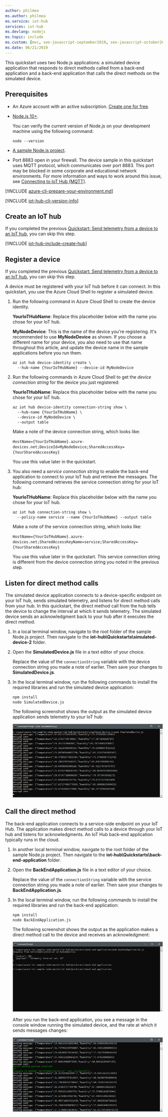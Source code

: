 ```yaml
---
author: philmea
ms.author: philmea
ms.service: iot-hub
services: iot-hub
ms.devlang: nodejs
ms.topic: include
ms.custom: [mvc, seo-javascript-september2019, seo-javascript-october2019, mqtt, 'Role: Cloud Development', devx-track-js, devx-track-azurecli]
ms.date: 06/21/2019
---
```


This quickstart uses two Node.js applications: a simulated device application that responds to direct methods called from a back-end application and a back-end application that calls the direct methods on the simulated device.

## Prerequisites

* An Azure account with an active subscription. [Create one for free](https://azure.microsoft.com/free/?ref=microsoft.com&utm_source=microsoft.com&utm_medium=docs&utm_campaign=visualstudio).

* [Node.js 10+](https://nodejs.org).

    You can verify the current version of Node.js on your development machine using the following command:

    ```cmd/sh
    node --version
    ```

* [A sample Node.js project](https://github.com/Azure-Samples/azure-iot-samples-node/archive/master.zip).

* Port 8883 open in your firewall. The device sample in this quickstart uses MQTT protocol, which communicates over port 8883. This port may be blocked in some corporate and educational network environments. For more information and ways to work around this issue, see [Connecting to IoT Hub (MQTT)](../articles/iot-hub/iot-hub-mqtt-support.md#connecting-to-iot-hub).

[!INCLUDE [azure-cli-prepare-your-environment.md](azure-cli-prepare-your-environment-no-header.md)]

[!INCLUDE [iot-hub-cli-version-info](iot-hub-cli-version-info.md)]

## Create an IoT hub

If you completed the previous [Quickstart: Send telemetry from a device to an IoT hub](../articles/iot-develop/quickstart-send-telemetry-iot-hub.md?pivots=programming-language-nodejs), you can skip this step.

[!INCLUDE [iot-hub-include-create-hub](iot-hub-include-create-hub.md)]

## Register a device

If you completed the previous [Quickstart: Send telemetry from a device to an IoT hub](../articles/iot-develop/quickstart-send-telemetry-iot-hub.md?pivots=programming-language-nodejs), you can skip this step.

A device must be registered with your IoT hub before it can connect. In this quickstart, you use the Azure Cloud Shell to register a simulated device.

1. Run the following command in Azure Cloud Shell to create the device identity.

   **YourIoTHubName**: Replace this placeholder below with the name you chose for your IoT hub.

   **MyNodeDevice**: This is the name of the device you're registering. It's recommended to use **MyNodeDevice** as shown. If you choose a different name for your device, you also need to use that name throughout this article, and update the device name in the sample applications before you run them.

    ```azurecli-interactive
    az iot hub device-identity create \
      --hub-name {YourIoTHubName} --device-id MyNodeDevice
    ```

2. Run the following commands in Azure Cloud Shell to get the _device connection string_ for the device you just registered:

    **YourIoTHubName**: Replace this placeholder below with the name you chose for your IoT hub.

    ```azurecli-interactive
    az iot hub device-identity connection-string show \
      --hub-name {YourIoTHubName} \
      --device-id MyNodeDevice \
      --output table
    ```

    Make a note of the device connection string, which looks like:

   `HostName={YourIoTHubName}.azure-devices.net;DeviceId=MyNodeDevice;SharedAccessKey={YourSharedAccessKey}`

    You use this value later in the quickstart.

3. You also need a _service connection string_ to enable the back-end application to connect to your IoT hub and retrieve the messages. The following command retrieves the service connection string for your IoT hub:

    **YourIoTHubName**: Replace this placeholder below with the name you chose for your IoT hub.

    ```azurecli-interactive
    az iot hub connection-string show \
      --policy-name service --name {YourIoTHubName} --output table

    ```

    Make a note of the service connection string, which looks like:

   `HostName={YourIoTHubName}.azure-devices.net;SharedAccessKeyName=service;SharedAccessKey={YourSharedAccessKey}`

    You use this value later in the quickstart. This service connection string is different from the device connection string you noted in the previous step.

## Listen for direct method calls

The simulated device application connects to a device-specific endpoint on your IoT hub, sends simulated telemetry, and listens for direct method calls from your hub. In this quickstart, the direct method call from the hub tells the device to change the interval at which it sends telemetry. The simulated device sends an acknowledgment back to your hub after it executes the direct method.

1. In a local terminal window, navigate to the root folder of the sample Node.js project. Then navigate to the **iot-hub\Quickstarts\simulated-device-2** folder.

2. Open the **SimulatedDevice.js** file in a text editor of your choice.

    Replace the value of the `connectionString` variable with the device connection string you made a note of earlier. Then save your changes to **SimulatedDevice.js**.

3. In the local terminal window, run the following commands to install the required libraries and run the simulated device application:

    ```cmd/sh
    npm install
    node SimulatedDevice.js
    ```

    The following screenshot shows the output as the simulated device application sends telemetry to your IoT hub:

    ![Run the simulated device](./media/quickstart-control-device-node/simulated-device-telemetry-iot-hub.png)

## Call the direct method

The back-end application connects to a service-side endpoint on your IoT Hub. The application makes direct method calls to a device through your IoT hub and listens for acknowledgments. An IoT Hub back-end application typically runs in the cloud.

1. In another local terminal window, navigate to the root folder of the sample Node.js project. Then navigate to the **iot-hub\Quickstarts\back-end-application** folder.

2. Open the **BackEndApplication.js** file in a text editor of your choice.

    Replace the value of the `connectionString` variable with the service connection string you made a note of earlier. Then save your changes to **BackEndApplication.js**.

3. In the local terminal window, run the following commands to install the required libraries and run the back-end application:

    ```cmd/sh
    npm install
    node BackEndApplication.js
    ```

    The following screenshot shows the output as the application makes a direct method call to the device and receives an acknowledgment:

    ![Output when the application makes direct method call to the device](./media/quickstart-control-device-node/direct-method-device-call.png)

    After you run the back-end application, you see a message in the console window running the simulated device, and the rate at which it sends messages changes:

    ![Output when there is a change in the simulated client](./media/quickstart-control-device-node/simulated-device-message-change.png)
